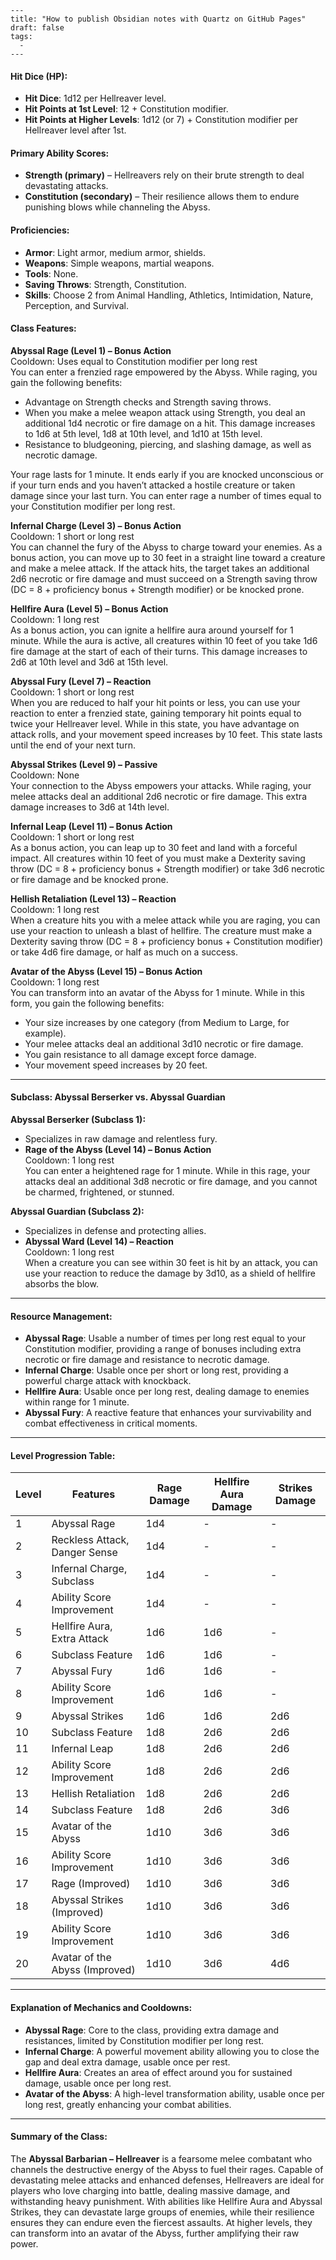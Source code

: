 ```
---
title: "How to publish Obsidian notes with Quartz on GitHub Pages"
draft: false
tags:
  - 
---
```
#### **Hit Dice (HP):**

- **Hit Dice**: 1d12 per Hellreaver level.
- **Hit Points at 1st Level**: 12 + Constitution modifier.
- **Hit Points at Higher Levels**: 1d12 (or 7) + Constitution modifier per Hellreaver level after 1st.

#### **Primary Ability Scores:**

- **Strength (primary)** – Hellreavers rely on their brute strength to deal devastating attacks.
- **Constitution (secondary)** – Their resilience allows them to endure punishing blows while channeling the Abyss.

#### **Proficiencies:**

- **Armor**: Light armor, medium armor, shields.
- **Weapons**: Simple weapons, martial weapons.
- **Tools**: None.
- **Saving Throws**: Strength, Constitution.
- **Skills**: Choose 2 from Animal Handling, Athletics, Intimidation, Nature, Perception, and Survival.

#### **Class Features:**

**Abyssal Rage (Level 1) – Bonus Action**  
Cooldown: Uses equal to Constitution modifier per long rest  
You can enter a frenzied rage empowered by the Abyss. While raging, you gain the following benefits:

- Advantage on Strength checks and Strength saving throws.
- When you make a melee weapon attack using Strength, you deal an additional 1d4 necrotic or fire damage on a hit. This damage increases to 1d6 at 5th level, 1d8 at 10th level, and 1d10 at 15th level.
- Resistance to bludgeoning, piercing, and slashing damage, as well as necrotic damage.

Your rage lasts for 1 minute. It ends early if you are knocked unconscious or if your turn ends and you haven’t attacked a hostile creature or taken damage since your last turn. You can enter rage a number of times equal to your Constitution modifier per long rest.

**Infernal Charge (Level 3) – Bonus Action**  
Cooldown: 1 short or long rest  
You can channel the fury of the Abyss to charge toward your enemies. As a bonus action, you can move up to 30 feet in a straight line toward a creature and make a melee attack. If the attack hits, the target takes an additional 2d6 necrotic or fire damage and must succeed on a Strength saving throw (DC = 8 + proficiency bonus + Strength modifier) or be knocked prone.

**Hellfire Aura (Level 5) – Bonus Action**  
Cooldown: 1 long rest  
As a bonus action, you can ignite a hellfire aura around yourself for 1 minute. While the aura is active, all creatures within 10 feet of you take 1d6 fire damage at the start of each of their turns. This damage increases to 2d6 at 10th level and 3d6 at 15th level.

**Abyssal Fury (Level 7) – Reaction**  
Cooldown: 1 short or long rest  
When you are reduced to half your hit points or less, you can use your reaction to enter a frenzied state, gaining temporary hit points equal to twice your Hellreaver level. While in this state, you have advantage on attack rolls, and your movement speed increases by 10 feet. This state lasts until the end of your next turn.

**Abyssal Strikes (Level 9) – Passive**  
Cooldown: None  
Your connection to the Abyss empowers your attacks. While raging, your melee attacks deal an additional 2d6 necrotic or fire damage. This extra damage increases to 3d6 at 14th level.

**Infernal Leap (Level 11) – Bonus Action**  
Cooldown: 1 short or long rest  
As a bonus action, you can leap up to 30 feet and land with a forceful impact. All creatures within 10 feet of you must make a Dexterity saving throw (DC = 8 + proficiency bonus + Strength modifier) or take 3d6 necrotic or fire damage and be knocked prone.

**Hellish Retaliation (Level 13) – Reaction**  
Cooldown: 1 long rest  
When a creature hits you with a melee attack while you are raging, you can use your reaction to unleash a blast of hellfire. The creature must make a Dexterity saving throw (DC = 8 + proficiency bonus + Constitution modifier) or take 4d6 fire damage, or half as much on a success.

**Avatar of the Abyss (Level 15) – Bonus Action**  
Cooldown: 1 long rest  
You can transform into an avatar of the Abyss for 1 minute. While in this form, you gain the following benefits:

- Your size increases by one category (from Medium to Large, for example).
- Your melee attacks deal an additional 3d10 necrotic or fire damage.
- You gain resistance to all damage except force damage.
- Your movement speed increases by 20 feet.

---

#### **Subclass: Abyssal Berserker vs. Abyssal Guardian**

**Abyssal Berserker (Subclass 1):**

- Specializes in raw damage and relentless fury.
- **Rage of the Abyss (Level 14) – Bonus Action**  
    Cooldown: 1 long rest  
    You can enter a heightened rage for 1 minute. While in this rage, your attacks deal an additional 3d8 necrotic or fire damage, and you cannot be charmed, frightened, or stunned.

**Abyssal Guardian (Subclass 2):**

- Specializes in defense and protecting allies.
- **Abyssal Ward (Level 14) – Reaction**  
    Cooldown: 1 long rest  
    When a creature you can see within 30 feet is hit by an attack, you can use your reaction to reduce the damage by 3d10, as a shield of hellfire absorbs the blow.

---

#### **Resource Management:**

- **Abyssal Rage**: Usable a number of times per long rest equal to your Constitution modifier, providing a range of bonuses including extra necrotic or fire damage and resistance to necrotic damage.
- **Infernal Charge**: Usable once per short or long rest, providing a powerful charge attack with knockback.
- **Hellfire Aura**: Usable once per long rest, dealing damage to enemies within range for 1 minute.
- **Abyssal Fury**: A reactive feature that enhances your survivability and combat effectiveness in critical moments.

---

#### **Level Progression Table:**

|Level|Features|Rage Damage|Hellfire Aura Damage|Strikes Damage|
|---|---|---|---|---|
|1|Abyssal Rage|1d4|-|-|
|2|Reckless Attack, Danger Sense|1d4|-|-|
|3|Infernal Charge, Subclass|1d4|-|-|
|4|Ability Score Improvement|1d4|-|-|
|5|Hellfire Aura, Extra Attack|1d6|1d6|-|
|6|Subclass Feature|1d6|1d6|-|
|7|Abyssal Fury|1d6|1d6|-|
|8|Ability Score Improvement|1d6|1d6|-|
|9|Abyssal Strikes|1d6|1d6|2d6|
|10|Subclass Feature|1d8|2d6|2d6|
|11|Infernal Leap|1d8|2d6|2d6|
|12|Ability Score Improvement|1d8|2d6|2d6|
|13|Hellish Retaliation|1d8|2d6|2d6|
|14|Subclass Feature|1d8|2d6|3d6|
|15|Avatar of the Abyss|1d10|3d6|3d6|
|16|Ability Score Improvement|1d10|3d6|3d6|
|17|Rage (Improved)|1d10|3d6|3d6|
|18|Abyssal Strikes (Improved)|1d10|3d6|3d6|
|19|Ability Score Improvement|1d10|3d6|3d6|
|20|Avatar of the Abyss (Improved)|1d10|3d6|4d6|

---

#### **Explanation of Mechanics and Cooldowns:**

- **Abyssal Rage**: Core to the class, providing extra damage and resistances, limited by Constitution modifier per long rest.
- **Infernal Charge**: A powerful movement ability allowing you to close the gap and deal extra damage, usable once per rest.
- **Hellfire Aura**: Creates an area of effect around you for sustained damage, usable once per long rest.
- **Avatar of the Abyss**: A high-level transformation ability, usable once per long rest, greatly enhancing your combat abilities.

---

#### **Summary of the Class:**

The **Abyssal Barbarian – Hellreaver** is a fearsome melee combatant who channels the destructive energy of the Abyss to fuel their rages. Capable of devastating melee attacks and enhanced defenses, Hellreavers are ideal for players who love charging into battle, dealing massive damage, and withstanding heavy punishment. With abilities like Hellfire Aura and Abyssal Strikes, they can devastate large groups of enemies, while their resilience ensures they can endure even the fiercest assaults. At higher levels, they can transform into an avatar of the Abyss, further amplifying their raw power.